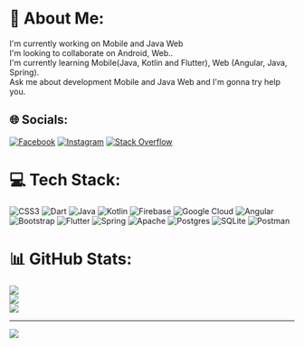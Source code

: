 # 💫 About Me:
I'm currently working on Mobile and Java Web<br>I'm looking to collaborate on Android, Web..<br>I'm currently learning Mobile(Java, Kotlin and Flutter), Web (Angular, Java, Spring).<br>Ask me about development Mobile and Java Web and I'm gonna try help you.


## 🌐 Socials:
[![Facebook](https://img.shields.io/badge/Facebook-%231877F2.svg?logo=Facebook&logoColor=white)](https://www.facebook.com/profile.php?id=61550936150473) 
[![Instagram](https://img.shields.io/badge/Instagram-%23E4405F.svg?logo=Instagram&logoColor=white)](https://instagram.com/_rian_noronha)
[![Stack Overflow](https://img.shields.io/badge/-Stackoverflow-FE7A16?logo=stack-overflow&logoColor=white)](https://stackoverflow.com/users/21452260) 

# 💻 Tech Stack:
![CSS3](https://img.shields.io/badge/css3-%231572B6.svg?style=for-the-badge&logo=css3&logoColor=white) ![Dart](https://img.shields.io/badge/dart-%230175C2.svg?style=for-the-badge&logo=dart&logoColor=white) ![Java](https://img.shields.io/badge/java-%23ED8B00.svg?style=for-the-badge&logo=openjdk&logoColor=white)  ![Kotlin](https://img.shields.io/badge/kotlin-%237F52FF.svg?style=for-the-badge&logo=kotlin&logoColor=white)  ![Firebase](https://img.shields.io/badge/firebase-%23039BE5.svg?style=for-the-badge&logo=firebase) ![Google Cloud](https://img.shields.io/badge/GoogleCloud-%234285F4.svg?style=for-the-badge&logo=google-cloud&logoColor=white) ![Angular](https://img.shields.io/badge/angular-%23DD0031.svg?style=for-the-badge&logo=angular&logoColor=white)  ![Bootstrap](https://img.shields.io/badge/bootstrap-%238511FA.svg?style=for-the-badge&logo=bootstrap&logoColor=white) ![Flutter](https://img.shields.io/badge/Flutter-%2302569B.svg?style=for-the-badge&logo=Flutter&logoColor=white) ![Spring](https://img.shields.io/badge/spring-%236DB33F.svg?style=for-the-badge&logo=spring&logoColor=white) ![Apache](https://img.shields.io/badge/apache-%23D42029.svg?style=for-the-badge&logo=apache&logoColor=white) ![Postgres](https://img.shields.io/badge/postgres-%23316192.svg?style=for-the-badge&logo=postgresql&logoColor=white) ![SQLite](https://img.shields.io/badge/sqlite-%2307405e.svg?style=for-the-badge&logo=sqlite&logoColor=white)  ![Postman](https://img.shields.io/badge/Postman-FF6C37?style=for-the-badge&logo=postman&logoColor=white) 
# 📊 GitHub Stats:
![](https://github-readme-stats.vercel.app/api?username=Rian-Noronha&theme=dark&hide_border=true&include_all_commits=true&count_private=true)<br/>
![](https://github-readme-streak-stats.herokuapp.com/?user=Rian-Noronha&theme=dark&hide_border=true)<br/>
![](https://github-readme-stats.vercel.app/api/top-langs/?username=Rian-Noronha&theme=dark&hide_border=true&include_all_commits=true&count_private=true&layout=compact)

---
[![](https://visitcount.itsvg.in/api?id=Rian-Noronha&icon=0&color=0)](https://visitcount.itsvg.in)

<!-- Proudly created with GPRM ( https://gprm.itsvg.in ) -->
